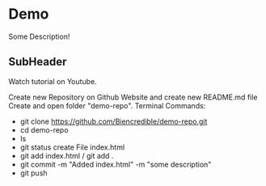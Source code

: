 # Demo

Some Description!

## SubHeader

Watch tutorial on Youtube.

Create new Repository on Github Website and create new README.md file
Create and open folder "demo-repo".
Terminal Commands:
- git clone https://github.com/Biencredible/demo-repo.git
- cd demo-repo
- ls
- git status
create File index.html
- git add index.html / git add .
- git commit -m "Added index.html" -m "some description"
- git push